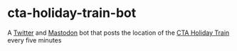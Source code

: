 # cta-holiday-train-bot
A [Twitter](https://twitter.com/cta4j) and [Mastodon](https://mastodon.social/@cta4j) bot that posts the location of the [CTA Holiday Train](https://www.transitchicago.com/holidayfleet) every five minutes
